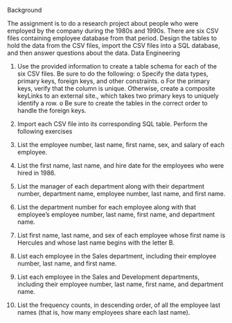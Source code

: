 Background

The assignment is  to do a research project about people who were employed by the company during the 1980s and 1990s. There are six CSV files containing employee database from that period.
Design the tables to hold the data from the CSV files, import the CSV files into a SQL database, and then answer questions about the data. 
Data Engineering

1.	Use the provided information to create a table schema for each of the six CSV files. Be sure to do the following:
o	Specify the data types, primary keys, foreign keys, and other constraints.
o	For the primary keys, verify that the column is unique. Otherwise, create a composite keyLinks to an external site., which takes two primary keys to uniquely identify a row.
o	Be sure to create the tables in the correct order to handle the foreign keys.
2.	Import each CSV file into its corresponding SQL table.
Perform the following exercises

1.	List the employee number, last name, first name, sex, and salary of each employee.
2.	List the first name, last name, and hire date for the employees who were hired in 1986.
3.	List the manager of each department along with their department number, department name, employee number, last name, and first name.
4.	List the department number for each employee along with that employee’s employee number, last name, first name, and department name.
5.	List first name, last name, and sex of each employee whose first name is Hercules and whose last name begins with the letter B.
6.	List each employee in the Sales department, including their employee number, last name, and first name.
7.	List each employee in the Sales and Development departments, including their employee number, last name, first name, and department name.
8.	List the frequency counts, in descending order, of all the employee last names (that is, how many employees share each last name).
